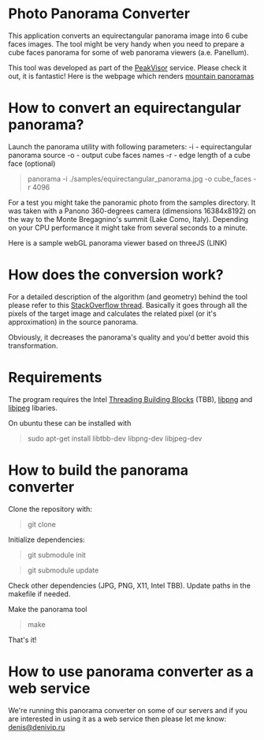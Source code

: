 # Photo Panorama Converter

This application converts an equirectangular panorama image into 6 cube faces images. The tool might be very handy when you need to prepare a cube faces panorama for some of web panorama viewers (a.e. Panellum).

This tool was developed as part of the [PeakVisor](http://peakvisor.com "PeakVisor") service. Please check it out, it is fantastic! Here is the webpage which renders [mountain panoramas](http://peakvisor.com/panorama.html "Mountain Panoramas")

# How to convert an equirectangular panorama?

Launch the panorama utility with following parameters:
-i - equirectangular panorama source
-o - output cube faces names
-r - edge length of a cube face (optional)

> panorama -i ./samples/equirectangular_panorama.jpg -o cube_faces -r 4096

For a test you might take the panoramic photo from the samples directory. It was taken with a Panono 360-degrees camera (dimensions 16384x8192) on the way to the Monte Bregagnino's summit (Lake Como, Italy). Depending on your CPU performance it might take from several seconds to a minute.

Here is a sample webGL panorama viewer based on threeJS (LINK)

# How does the conversion work?

For a detailed description of the algorithm (and geometry) behind the tool please refer to this [StackOverflow thread](http://stackoverflow.com/questions/29678510/convert-21-equirectangular-panorama-to-cube-map). Basically it goes through all the pixels of the target image and calculates the related pixel (or it's approximation) in the source panorama.

Obviously, it decreases the panorama's quality and you'd better avoid this transformation.

# Requirements

The program requires the Intel [Threading Building Blocks](https://www.threadingbuildingblocks.org/) (TBB), [libpng](http://www.libpng.org/pub/png/libpng.html) and [libjpeg](http://libjpeg.sourceforge.net/) libaries.

On ubuntu these can be installed with 
> sudo apt-get install libtbb-dev libpng-dev libjpeg-dev

# How to build the panorama converter

Clone the repository with:
> git clone

Initialize dependencies:
> git submodule init

> git submodule update

Check other dependencies (JPG, PNG, X11, Intel TBB). Update paths in the makefile if needed.

Make the panorama tool
> make

That's it!

# How to use panorama converter as a web service

We're running this panorama converter on some of our servers and if you are interested in using it as a web service then please let me know: denis@denivip.ru
